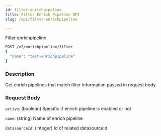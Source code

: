 ```yaml
---
id: filter-enrichpipeline
title: Filter Enrich Pipeline API
slug: /api/filter-enrichpipeline

---
```


Filter enrichpipeline

```bash
POST /v2/enrichpipeline/filter
{
  "name": "test-enrichpipeline"
}
```

### Description

Get enrich pipelines that match filter information passed in request body

### Request Body

`active`: (boolean) Specific if enrich pipeline is enabled or not

`name`: (string) Name of enrich pipeline

`datasourceId`: (integer) Id of related datasourceId

